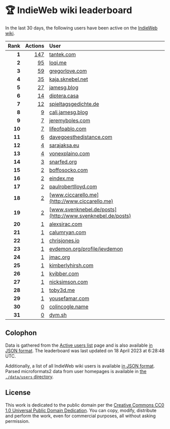 # 🏆 IndieWeb wiki leaderboard

In the last 30 days, the following users have been active on the [IndieWeb wiki](https://indieweb.org).

| Rank | Actions | User |
|-----:|--------:|:-----|
| **1** | [147](https://indieweb.org/Special:Contributions/Tantek.com) | [tantek.com](http://tantek.com) |
| **2** | [95](https://indieweb.org/Special:Contributions/Loqi.me) | [loqi.me](http://loqi.me) |
| **3** | [59](https://indieweb.org/Special:Contributions/Gregorlove.com) | [gregorlove.com](http://gregorlove.com) |
| **4** | [35](https://indieweb.org/Special:Contributions/Kaja.sknebel.net) | [kaja.sknebel.net](http://kaja.sknebel.net) |
| **5** | [27](https://indieweb.org/Special:Contributions/Jamesg.blog) | [jamesg.blog](http://jamesg.blog) |
| **6** | [14](https://indieweb.org/Special:Contributions/Diptera.casa) | [diptera.casa](http://diptera.casa) |
| **7** | [12](https://indieweb.org/Special:Contributions/Spieltagsgedichte.de) | [spieltagsgedichte.de](http://spieltagsgedichte.de) |
| **8** | [9](https://indieweb.org/Special:Contributions/Cali.jamesg.blog) | [cali.jamesg.blog](http://cali.jamesg.blog) |
| **9** | [7](https://indieweb.org/Special:Contributions/Jeremyboles.com) | [jeremyboles.com](http://jeremyboles.com) |
| **10** | [7](https://indieweb.org/Special:Contributions/Lifeofpablo.com) | [lifeofpablo.com](http://lifeofpablo.com) |
| **11** | [6](https://indieweb.org/Special:Contributions/Davegoesthedistance.com) | [davegoesthedistance.com](http://davegoesthedistance.com) |
| **12** | [4](https://indieweb.org/Special:Contributions/Sarajaksa.eu) | [sarajaksa.eu](http://sarajaksa.eu) |
| **13** | [4](https://indieweb.org/Special:Contributions/Vonexplaino.com) | [vonexplaino.com](http://vonexplaino.com) |
| **14** | [3](https://indieweb.org/Special:Contributions/Snarfed.org) | [snarfed.org](http://snarfed.org) |
| **15** | [2](https://indieweb.org/Special:Contributions/Boffosocko.com) | [boffosocko.com](http://boffosocko.com) |
| **16** | [2](https://indieweb.org/Special:Contributions/Eindex.me) | [eindex.me](http://eindex.me) |
| **17** | [2](https://indieweb.org/Special:Contributions/Paulrobertlloyd.com) | [paulrobertlloyd.com](http://paulrobertlloyd.com) |
| **18** | [2](https://indieweb.org/Special:Contributions/Www.ciccarello.me) | [www.ciccarello.me](http://www.ciccarello.me) |
| **19** | [2](https://indieweb.org/Special:Contributions/Www.svenknebel.de_posts) | [www.svenknebel.de/posts](http://www.svenknebel.de/posts) |
| **20** | [1](https://indieweb.org/Special:Contributions/Alexsirac.com) | [alexsirac.com](http://alexsirac.com) |
| **21** | [1](https://indieweb.org/Special:Contributions/Calumryan.com) | [calumryan.com](http://calumryan.com) |
| **22** | [1](https://indieweb.org/Special:Contributions/Chrisjones.io) | [chrisjones.io](http://chrisjones.io) |
| **23** | [1](https://indieweb.org/Special:Contributions/Evdemon.org_profile_jevdemon) | [evdemon.org/profile/jevdemon](http://evdemon.org/profile/jevdemon) |
| **24** | [1](https://indieweb.org/Special:Contributions/Jmac.org) | [jmac.org](http://jmac.org) |
| **25** | [1](https://indieweb.org/Special:Contributions/Kimberlyhirsh.com) | [kimberlyhirsh.com](http://kimberlyhirsh.com) |
| **26** | [1](https://indieweb.org/Special:Contributions/Kvibber.com) | [kvibber.com](http://kvibber.com) |
| **27** | [1](https://indieweb.org/Special:Contributions/Nicksimson.com) | [nicksimson.com](http://nicksimson.com) |
| **28** | [1](https://indieweb.org/Special:Contributions/Toby3d.me) | [toby3d.me](http://toby3d.me) |
| **29** | [1](https://indieweb.org/Special:Contributions/Yousefamar.com) | [yousefamar.com](http://yousefamar.com) |
| **30** | [0](https://indieweb.org/Special:Contributions/Colincogle.name) | [colincogle.name](http://colincogle.name) |
| **31** | [0](https://indieweb.org/Special:Contributions/Dym.sh) | [dym.sh](http://dym.sh) |


## Colophon

Data is gathered from the [Active users list](https://indieweb.org/Special:ActiveUsers) page and is also available [in JSON format](https://github.com/jgarber623/indieweb-wiki-leaderboard/blob/main/data/leaderboard.json). The leaderboard was last updated on 18 April 2023 at 6:28:48 UTC.

Additionally, a list of all IndieWeb wiki users is available [in JSON format](https://github.com/jgarber623/indieweb-wiki-leaderboard/blob/main/data/users.json). Parsed microformats2 data from user homepages is available in [the `./data/users` directory](https://github.com/jgarber623/indieweb-wiki-leaderboard/blob/main/data/users).

## License

This work is dedicated to the public domain per the [Creative Commons CC0 1.0 Universal Public Domain Dedication](https://creativecommons.org/publicdomain/zero/1.0/). You can copy, modify, distribute and perform the work, even for commercial purposes, all without asking permission.
